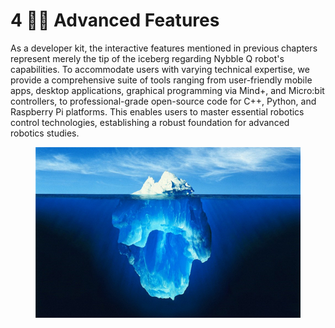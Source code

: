 # 4 👨‍🏫 Advanced Features

As a developer kit, the interactive features mentioned in previous chapters represent merely the tip of the iceberg regarding Nybble Q robot's capabilities. To accommodate users with varying technical expertise, we provide a comprehensive suite of tools ranging from user-friendly mobile apps, desktop applications, graphical programming via Mind+, and Micro:bit controllers, to professional-grade open-source code for C++, Python, and Raspberry Pi platforms. This enables users to master essential robotics control technologies, establishing a robust foundation for advanced robotics studies.

<figure><img src=".gitbook/assets/image.png" alt=""><figcaption></figcaption></figure>
